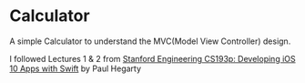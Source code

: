 # Calculator
A simple Calculator to understand the MVC(Model View Controller) design. 

I followed Lectures 1 & 2 from [Stanford Engineering CS193p: Developing iOS 10 Apps with Swift](https://github.com/duliodenis/cs193p-Winter-2017) by Paul Hegarty
